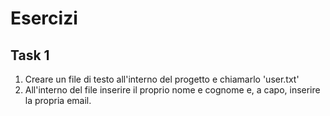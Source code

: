 # Esercizi

## Task 1
1. Creare un file di testo all'interno del progetto e chiamarlo 'user.txt'
2. All'interno del file inserire il proprio nome e cognome e, a capo, inserire la propria email.
